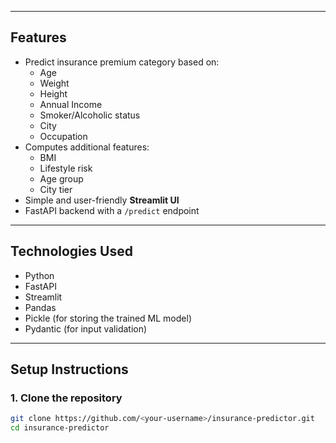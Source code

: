 
---

## **Features**

- Predict insurance premium category based on:
  - Age
  - Weight
  - Height
  - Annual Income
  - Smoker/Alcoholic status
  - City
  - Occupation
- Computes additional features:
  - BMI
  - Lifestyle risk
  - Age group
  - City tier
- Simple and user-friendly **Streamlit UI**
- FastAPI backend with a `/predict` endpoint

---

## **Technologies Used**

- Python
- FastAPI
- Streamlit
- Pandas
- Pickle (for storing the trained ML model)
- Pydantic (for input validation)

---

## **Setup Instructions**

### **1. Clone the repository**

```bash
git clone https://github.com/<your-username>/insurance-predictor.git
cd insurance-predictor
